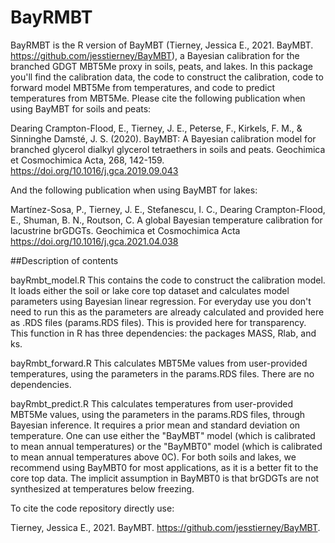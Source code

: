 # BayRMBT
BayRMBT is the R version of BayMBT (Tierney, Jessica E., 2021. BayMBT. https://github.com/jesstierney/BayMBT), a Bayesian calibration for the branched GDGT MBT5Me proxy in soils, peats, and lakes. In this package you'll find the calibration data, the code to construct the calibration, code to forward model MBT5Me from temperatures, and code to predict temperatures from MBT5Me. Please cite the following publication when using BayMBT for soils and peats:

Dearing Crampton-Flood, E., Tierney, J. E., Peterse, F., Kirkels, F. M., & Sinninghe Damsté, J. S. (2020). BayMBT: A Bayesian calibration model for branched glycerol dialkyl glycerol tetraethers in soils and peats. Geochimica et Cosmochimica Acta, 268, 142-159. https://doi.org/10.1016/j.gca.2019.09.043

And the following publication when using BayMBT for lakes:

Martínez-Sosa, P., Tierney, J. E., Stefanescu, I. C., Dearing Crampton-Flood, E., Shuman, B. N., Routson, C. A global Bayesian temperature calibration for lacustrine brGDGTs. Geochimica et Cosmochimica Acta https://doi.org/10.1016/j.gca.2021.04.038

##Description of contents

bayRmbt_model.R This contains the code to construct the calibration model. It loads either the soil or lake core top dataset and calculates model parameters using Bayesian linear regression. For everyday use you don't need to run this as the parameters are already calculated and provided here as .RDS files (params.RDS files). This is provided here for transparency. This function in R has three dependencies: the packages MASS, Rlab, and ks. 

bayRmbt_forward.R This calculates MBT5Me values from user-provided temperatures, using the parameters in the params.RDS files. There are no dependencies.

bayRmbt_predict.R This calculates temperatures from user-provided MBT5Me values, using the parameters in the params.RDS files, through Bayesian inference. It requires a prior mean and standard deviation on temperature. One can use either the "BayMBT" model (which is calibrated to mean annual temperatures) or the "BayMBT0" model (which is calibrated to mean annual temperatures above 0C). For both soils and lakes, we recommend using BayMBT0 for most applications, as it is a better fit to the core top data. The implicit assumption in BayMBT0 is that brGDGTs are not synthesized at temperatures below freezing.

To cite the code repository directly use:

Tierney, Jessica E., 2021. BayMBT. https://github.com/jesstierney/BayMBT.
